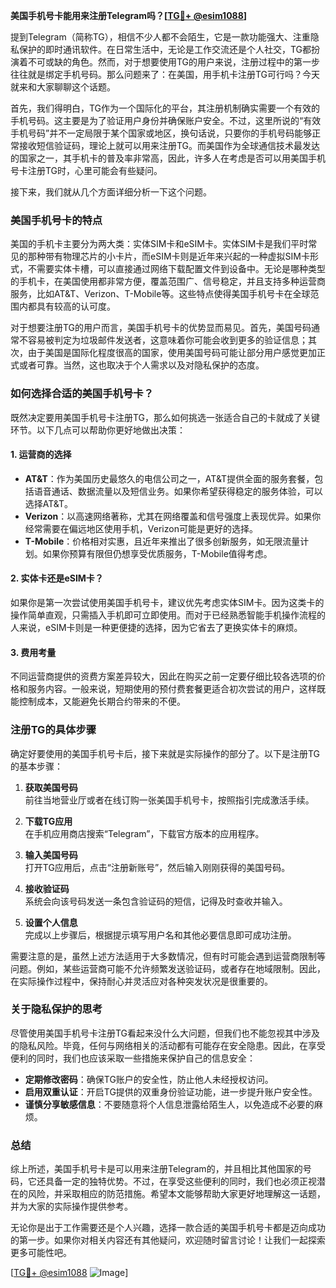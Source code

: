 **美国手机号卡能用来注册Telegram吗？[[TG💪+ @esim1088](https://t.me/s/esim1088)]**

提到Telegram（简称TG），相信不少人都不会陌生，它是一款功能强大、注重隐私保护的即时通讯软件。在日常生活中，无论是工作交流还是个人社交，TG都扮演着不可或缺的角色。然而，对于想要使用TG的用户来说，注册过程中的第一步往往就是绑定手机号码。那么问题来了：在美国，用手机卡注册TG可行吗？今天就来和大家聊聊这个话题。

首先，我们得明白，TG作为一个国际化的平台，其注册机制确实需要一个有效的手机号码。这主要是为了验证用户身份并确保账户安全。不过，这里所说的“有效手机号码”并不一定局限于某个国家或地区，换句话说，只要你的手机号码能够正常接收短信验证码，理论上就可以用来注册TG。而美国作为全球通信技术最发达的国家之一，其手机卡的普及率非常高，因此，许多人在考虑是否可以用美国手机号卡注册TG时，心里可能会有些疑问。

接下来，我们就从几个方面详细分析一下这个问题。

### 美国手机号卡的特点

美国的手机卡主要分为两大类：实体SIM卡和eSIM卡。实体SIM卡是我们平时常见的那种带有物理芯片的小卡片，而eSIM卡则是近年来兴起的一种虚拟SIM卡形式，不需要实体卡槽，可以直接通过网络下载配置文件到设备中。无论是哪种类型的手机卡，在美国使用都非常方便，覆盖范围广、信号稳定，并且支持多种运营商服务，比如AT&T、Verizon、T-Mobile等。这些特点使得美国手机号卡在全球范围内都具有较高的认可度。

对于想要注册TG的用户而言，美国手机号卡的优势显而易见。首先，美国号码通常不容易被判定为垃圾邮件发送者，这意味着你可能会收到更多的验证信息；其次，由于美国是国际化程度很高的国家，使用美国号码可能让部分用户感觉更加正式或者可靠。当然，这也取决于个人需求以及对隐私保护的态度。

### 如何选择合适的美国手机号卡？

既然决定要用美国手机号卡注册TG，那么如何挑选一张适合自己的卡就成了关键环节。以下几点可以帮助你更好地做出决策：

#### 1. **运营商的选择**
   - **AT&T**：作为美国历史最悠久的电信公司之一，AT&T提供全面的服务套餐，包括语音通话、数据流量以及短信业务。如果你希望获得稳定的服务体验，可以选择AT&T。
   - **Verizon**：以高速网络著称，尤其在网络覆盖和信号强度上表现优异。如果你经常需要在偏远地区使用手机，Verizon可能是更好的选择。
   - **T-Mobile**：价格相对实惠，且近年来推出了很多创新服务，如无限流量计划。如果你预算有限但仍想享受优质服务，T-Mobile值得考虑。

#### 2. **实体卡还是eSIM卡？**
   如果你是第一次尝试使用美国手机号卡，建议优先考虑实体SIM卡。因为这类卡的操作简单直观，只需插入手机即可立即使用。而对于已经熟悉智能手机操作流程的人来说，eSIM卡则是一种更便捷的选择，因为它省去了更换实体卡的麻烦。

#### 3. **费用考量**
   不同运营商提供的资费方案差异较大，因此在购买之前一定要仔细比较各选项的价格和服务内容。一般来说，短期使用的预付费套餐更适合初次尝试的用户，这样既能控制成本，又能避免长期合约带来的不便。

### 注册TG的具体步骤

确定好要使用的美国手机号卡后，接下来就是实际操作的部分了。以下是注册TG的基本步骤：

1. **获取美国号码**  
   前往当地营业厅或者在线订购一张美国手机号卡，按照指引完成激活手续。

2. **下载TG应用**  
   在手机应用商店搜索“Telegram”，下载官方版本的应用程序。

3. **输入美国号码**  
   打开TG应用后，点击“注册新账号”，然后输入刚刚获得的美国号码。

4. **接收验证码**  
   系统会向该号码发送一条包含验证码的短信，记得及时查收并输入。

5. **设置个人信息**  
   完成以上步骤后，根据提示填写用户名和其他必要信息即可成功注册。

需要注意的是，虽然上述方法适用于大多数情况，但有时可能会遇到运营商限制等问题。例如，某些运营商可能不允许频繁发送验证码，或者存在地域限制。因此，在实际操作过程中，保持耐心并灵活应对各种突发状况是很重要的。

### 关于隐私保护的思考

尽管使用美国手机号卡注册TG看起来没什么大问题，但我们也不能忽视其中涉及的隐私风险。毕竟，任何与网络相关的活动都有可能存在安全隐患。因此，在享受便利的同时，我们也应该采取一些措施来保护自己的信息安全：

- **定期修改密码**：确保TG账户的安全性，防止他人未经授权访问。
- **启用双重认证**：开启TG提供的双重身份验证功能，进一步提升账户安全性。
- **谨慎分享敏感信息**：不要随意将个人信息泄露给陌生人，以免造成不必要的麻烦。

### 总结

综上所述，美国手机号卡是可以用来注册Telegram的，并且相比其他国家的号码，它还具备一定的独特优势。不过，在享受这些便利的同时，我们也必须正视潜在的风险，并采取相应的防范措施。希望本文能够帮助大家更好地理解这一话题，并为大家的实际操作提供参考。

无论你是出于工作需要还是个人兴趣，选择一款合适的美国手机号卡都是迈向成功的第一步。如果你对相关内容还有其他疑问，欢迎随时留言讨论！让我们一起探索更多可能性吧。

[[TG💪+ @esim1088](https://t.me/s/esim1088) ![Image](https://i.postimg.cc/4NQfJmqS/Snipaste-2025-05-13-00-14-12.png)]
